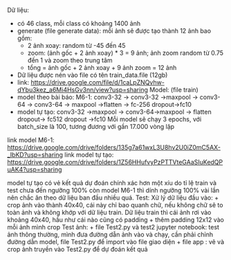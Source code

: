 Dữ liệu:
  - có 46 class,  mỗi class có khoảng 1400 ảnh
  - generate (file generate data): mỗi ảnh sẽ được tạo thành 12 ảnh bao gồm: 
    + 2 ảnh xoay: random từ -45 đến 45
    + zoom:  (ảnh gốc + 2 ảnh xoay) * 3 = 9 ảnh; ảnh zoom random từ 0.75 đến 1 và zoom theo trung tâm
    + tổng = ảnh gốc + 2 ảnh xoay + 9 ảnh zoom = 12 ảnh
  - Dữ liệu được nén vào file có tên train_data.file (12gb)
  - link: https://drive.google.com/file/d/1caLpZNQvhw-dYbu3kez_a6Mi4HsGv3nn/view?usp=sharing
Model: (file train)
  - model theo bài báo: M6-1: conv3-32 -> conv3-32 ->maxpool -> conv3-64 -> conv3-64 -> maxpool ->flatten -> fc-256 dropout->fc10
  - model tự tạo:  conv3-32 ->maxpool -> conv3-64->maxpool -> flatten dropout-> fc512 dropout  ->fc10
  Mỗi model sẽ chạy 3 epochs, với batch_size là 100, tương đương với gần 17.000 vòng lặp
  
  link model M6-1: https://drive.google.com/drive/folders/135g7a61wxL3U8hv2U0iZ0mC5AX-_IbKD?usp=sharing
  link model tự tạo: https://drive.google.com/drive/folders/1Z56HHufvyPzPTTVteGAaSIuKedQPuAK4?usp=sharing
  
  model tự tạo có vẻ kết quả dự đoán chính xác hơn một xíu do tỉ lệ train và test chưa đến ngưỡng 100% còn model M6-1 thì dính ngưỡng 100% vài lần nên chắc ăn theo dữ liệu ban đầu nhiều quá.
Test: 
Xử lý dữ liệu đầu vào:
    + crop ảnh vào thành 40x40, cái này chỉ bao quanh chữ, nếu không chữ sẽ to toàn ảnh và không khớp với dữ liệu train. Dữ liệu train thì cái ảnh rơi vào khoảng 40x40, hầu như cái nào cũng có padding 
    + thêm padding 12x12 vào mỗi ảnh mình crop
Test ảnh:
    + file Test2.py và test2 jupyter notebook: test ảnh thông thường, mình đưa đường dẫn ảnh vào và chạy, cần phải chỉnh đường dẫn model, file Test2.py để import vào file giao diện
    + file app : vẽ và crop ảnh truyền vào Test2.py để dự đoán kết quả
